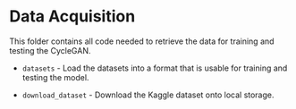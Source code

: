 # Data Acquisition

This folder contains all code needed to retrieve the data for training and testing the CycleGAN. 

- `datasets` - Load the datasets into a format that is usable for training and testing the model.

- `download_dataset` - Download the Kaggle dataset onto local storage.

